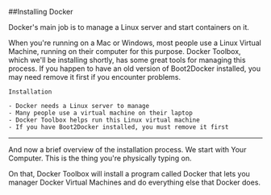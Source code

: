 ##Installing Docker

Docker's main job is to manage a Linux server and start containers on it.

When you're running on a Mac or Windows, most people use a Linux Virtual Machine, running on their computer for this purpose. Docker Toolbox, which we'll be installing shortly, has some great tools for managing this process. If you happen to have an old version of Boot2Docker installed, you may need remove it first if you encounter problems.


```
Installation

- Docker needs a Linux server to manage
- Many people use a virtual machine on their laptop
- Docker Toolbox helps run this Linux virtual machine
- If you have Boot2Docker installed, you must remove it first
```

<hr>


And now a brief overview of the installation process. We start with Your Computer. This is the thing you're physically typing on.

On that, Docker Toolbox will install a program called Docker that lets you manager Docker Virtual Machines and do everything else that Docker does.


























